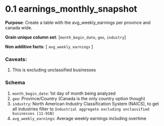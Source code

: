 # 0.1 earnings_monthly_snapshot

**Purpose**: Create a table with the avg_weekly_earnings per province and canada wide.

**Grain unique column set**: [`month_begin_date`, `geo`, `industry`]

**Non additive facts**: [ `avg_weekly_earnings` ]

### Caveats:
1. This is excluding unclassified businesses

### Schema
1. `month_begin_date`: 1st day of month being analyzed
2. `geo`: Province/Country (Canada is the only country option though)
3. `industry`: North American Industry Classification System (NAICS), to get all industries filter to `Industrial aggregate excluding unclassified businesses [11-91N]`
4. `avg_weekly_earnings`: Average weekly earnings including overtime